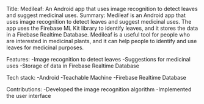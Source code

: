 Title: Medileaf: An Android app that uses image recognition to detect leaves and suggest medicinal uses.
Summary: Medileaf is an Android app that uses image recognition to detect leaves and suggest medicinal uses. 
The app uses the Firebase ML Kit library to identify leaves, and it stores the data in a Firebase Realtime Database. 
Medileaf is a useful tool for people who are interested in medicinal plants, and it can help people to identify and use leaves for medicinal purposes.

Features:
-Image recognition to detect leaves
-Suggestions for medicinal uses
-Storage of data in Firebase Realtime Database

Tech stack:
-Android
-Teachable Machine
-Firebase Realtime Database

Contributions:
-Developed the image recognition algorithm
-Implemented the user interface
